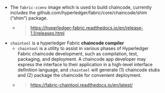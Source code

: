 - The `fabric-ccenv` image which is used to build chaincode, currently includes the github.com/hyperledger/fabric/core/chaincode/shim (“shim”) package.
    - > https://hyperledger-fabric.readthedocs.io/en/release-1.1/releases.html
- `chaintool` is a hyperledger Fabric **chaincode compiler**
    - `chaintool` is a utility to assist in various phases of Hyperledger Fabric chaincode development, such as compilation, test, packaging, and deployment. A chaincode app developer may express the interface to their application in a high-level interface definition language, and `chaintool` will generate (1) chaincode stubs and (2) package the chaincode for convenient deployment.
    - > https://fabric-chaintool.readthedocs.io/en/latest/